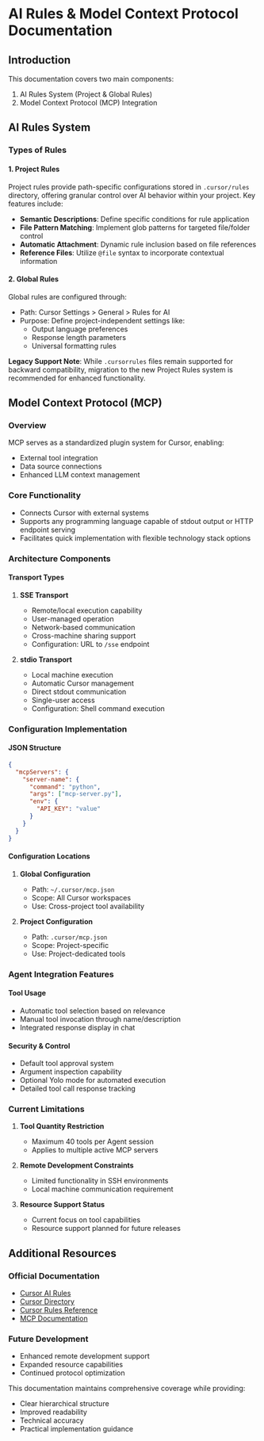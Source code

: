 # AI Rules & Model Context Protocol Documentation

## Introduction
This documentation covers two main components:
1. AI Rules System (Project & Global Rules)
2. Model Context Protocol (MCP) Integration

## AI Rules System

### Types of Rules

#### 1. Project Rules
Project rules provide path-specific configurations stored in `.cursor/rules` directory, offering granular control over AI behavior within your project. Key features include:

- **Semantic Descriptions**: Define specific conditions for rule application
- **File Pattern Matching**: Implement glob patterns for targeted file/folder control
- **Automatic Attachment**: Dynamic rule inclusion based on file references
- **Reference Files**: Utilize `@file` syntax to incorporate contextual information

#### 2. Global Rules
Global rules are configured through:
- Path: Cursor Settings > General > Rules for AI
- Purpose: Define project-independent settings like:
  - Output language preferences
  - Response length parameters
  - Universal formatting rules

**Legacy Support Note**: While `.cursorrules` files remain supported for backward compatibility, migration to the new Project Rules system is recommended for enhanced functionality.

## Model Context Protocol (MCP)

### Overview
MCP serves as a standardized plugin system for Cursor, enabling:
- External tool integration
- Data source connections
- Enhanced LLM context management

### Core Functionality
- Connects Cursor with external systems
- Supports any programming language capable of stdout output or HTTP endpoint serving
- Facilitates quick implementation with flexible technology stack options

### Architecture Components

#### Transport Types

1. **SSE Transport**
   - Remote/local execution capability
   - User-managed operation
   - Network-based communication
   - Cross-machine sharing support
   - Configuration: URL to `/sse` endpoint

2. **stdio Transport**
   - Local machine execution
   - Automatic Cursor management
   - Direct stdout communication
   - Single-user access
   - Configuration: Shell command execution

### Configuration Implementation

#### JSON Structure
```json
{
  "mcpServers": {
    "server-name": {
      "command": "python",
      "args": ["mcp-server.py"],
      "env": {
        "API_KEY": "value"
      }
    }
  }
}
```

#### Configuration Locations

1. **Global Configuration**
   - Path: `~/.cursor/mcp.json`
   - Scope: All Cursor workspaces
   - Use: Cross-project tool availability

2. **Project Configuration**
   - Path: `.cursor/mcp.json`
   - Scope: Project-specific
   - Use: Project-dedicated tools

### Agent Integration Features

#### Tool Usage
- Automatic tool selection based on relevance
- Manual tool invocation through name/description
- Integrated response display in chat

#### Security & Control
- Default tool approval system
- Argument inspection capability
- Optional Yolo mode for automated execution
- Detailed tool call response tracking

### Current Limitations

1. **Tool Quantity Restriction**
   - Maximum 40 tools per Agent session
   - Applies to multiple active MCP servers

2. **Remote Development Constraints**
   - Limited functionality in SSH environments
   - Local machine communication requirement

3. **Resource Support Status**
   - Current focus on tool capabilities
   - Resource support planned for future releases

## Additional Resources

### Official Documentation
- [Cursor AI Rules](https://docs.cursor.com/context/rules-for-ai)
- [Cursor Directory](https://cursor.directory/)
- [Cursor Rules Reference](https://cursor.directory/rules)
- [MCP Documentation](https://docs.cursor.com/context/model-context-protocol)

### Future Development
- Enhanced remote development support
- Expanded resource capabilities
- Continued protocol optimization

This documentation maintains comprehensive coverage while providing:
- Clear hierarchical structure
- Improved readability
- Technical accuracy
- Practical implementation guidance

